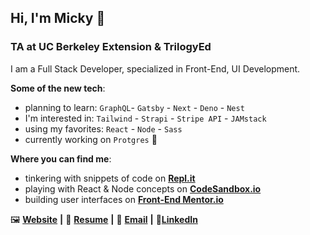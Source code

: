 ## Hi, I'm Micky 👋

### TA at UC Berkeley Extension & TrilogyEd

I am a Full Stack Developer, specialized in Front-End, UI Development.

**Some of the new tech**:
- planning to learn: `GraphQL`- `Gatsby` - `Next` - `Deno` - `Nest`
- I'm interested in: `Tailwind` - `Strapi` - `Stripe API` - `JAMstack`
- using my favorites: `React` - `Node` - `Sass`
- currently working on `Protgres` 🐘

**Where you can find me**:
- tinkering with snippets of code on [**Repl.it**][Repl]
- playing with React & Node concepts on [**CodeSandbox.io**][CodeSandbox]
- building user interfaces on [**Front-End Mentor.io**][Front-End Mentor]

🖼 [**Website**][Website] **|**
📄 [**Resume**][Resume] **|**
📧 [**Email**][Email] **|**
🎩[**LinkedIn**][LinkedIn]

<!-- -->

[Website]: https://aww-micky.web.app/
[Resume]: https://cutt.ly/michael-f-alvarez-cv
[Email]: mailto:michael_fred_alvarez@yahoo.com
[LinkedIn]: https://www.linkedin.com/in/awwmicky/

[Repl]: https://repl.it/@awwmicky
[CodeSandbox]: https://codesandbox.io/u/awwmicky/sandboxes
[Front-End Mentor]: https://www.frontendmentor.io/profile/awwmicky
